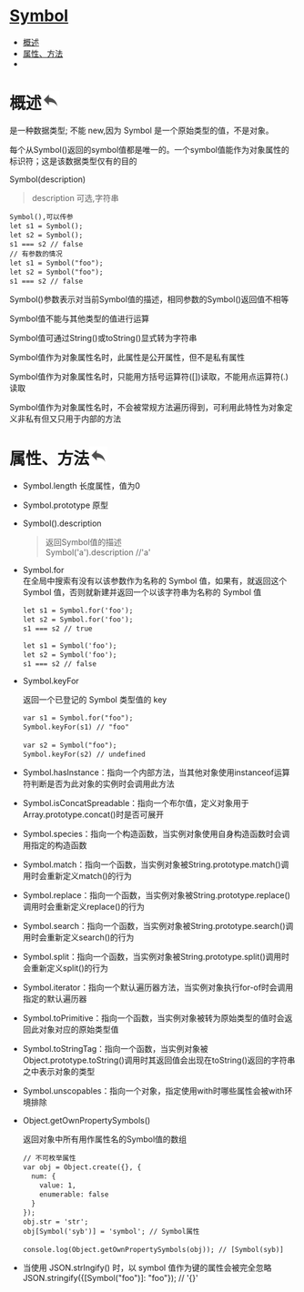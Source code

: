 <a id="top"></a>

# [Symbol](https://developer.mozilla.org/zh-CN/docs/Web/JavaScript/Reference/Global_Objects/Symbol)


* <a href="#概述">概述</a>
* <a href="#属性、方法">属性、方法</a>
* <a href="#"></a>

# <a name="概述">概述</a>[![bakTop](../img/backward.png)](#top)

是一种数据类型; 不能 new,因为 Symbol 是一个原始类型的值，不是对象。

每个从Symbol()返回的symbol值都是唯一的。一个symbol值能作为对象属性的标识符；这是该数据类型仅有的目的

Symbol(description)
>description 可选,字符串

>
    Symbol(),可以传参
    let s1 = Symbol();
    let s2 = Symbol();
    s1 === s2 // false
    // 有参数的情况
    let s1 = Symbol("foo");
    let s2 = Symbol("foo");
    s1 === s2 // false

Symbol()参数表示对当前Symbol值的描述，相同参数的Symbol()返回值不相等

Symbol值不能与其他类型的值进行运算

Symbol值可通过String()或toString()显式转为字符串

Symbol值作为对象属性名时，此属性是公开属性，但不是私有属性

Symbol值作为对象属性名时，只能用方括号运算符([])读取，不能用点运算符(.)读取

Symbol值作为对象属性名时，不会被常规方法遍历得到，可利用此特性为对象定义非私有但又只用于内部的方法

# <a name="属性、方法">属性、方法</a>[![bakTop](../img/backward.png)](#top)

* Symbol.length 长度属性，值为0

* Symbol.prototype 原型

* Symbol().description  
  >返回Symbol值的描述  
  >Symbol('a').description //'a'

* Symbol.for  
  在全局中搜索有没有以该参数作为名称的 Symbol 值，如果有，就返回这个 Symbol 值，否则就新建并返回一个以该字符串为名称的 Symbol 值
  >
      let s1 = Symbol.for('foo');
      let s2 = Symbol.for('foo');
      s1 === s2 // true
  >
      let s1 = Symbol('foo');
      let s2 = Symbol('foo');
      s1 === s2 // false

* Symbol.keyFor  

  返回一个已登记的 Symbol 类型值的 key
  >
      var s1 = Symbol.for("foo");
      Symbol.keyFor(s1) // "foo"

      var s2 = Symbol("foo");
      Symbol.keyFor(s2) // undefined


* Symbol.hasInstance：指向一个内部方法，当其他对象使用instanceof运算符判断是否为此对象的实例时会调用此方法

* Symbol.isConcatSpreadable：指向一个布尔值，定义对象用于Array.prototype.concat()时是否可展开

* Symbol.species：指向一个构造函数，当实例对象使用自身构造函数时会调用指定的构造函数

* Symbol.match：指向一个函数，当实例对象被String.prototype.match()调用时会重新定义match()的行为

* Symbol.replace：指向一个函数，当实例对象被String.prototype.replace()调用时会重新定义replace()的行为

* Symbol.search：指向一个函数，当实例对象被String.prototype.search()调用时会重新定义search()的行为

* Symbol.split：指向一个函数，当实例对象被String.prototype.split()调用时会重新定义split()的行为

* Symbol.iterator：指向一个默认遍历器方法，当实例对象执行for-of时会调用指定的默认遍历器

* Symbol.toPrimitive：指向一个函数，当实例对象被转为原始类型的值时会返回此对象对应的原始类型值

* Symbol.toStringTag：指向一个函数，当实例对象被Object.prototype.toString()调用时其返回值会出现在toString()返回的字符串之中表示对象的类型

* Symbol.unscopables：指向一个对象，指定使用with时哪些属性会被with环境排除

* Object.getOwnPropertySymbols()

  返回对象中所有用作属性名的Symbol值的数组
  >
      // 不可枚举属性
      var obj = Object.create({}, {
        num: {
          value: 1,
          enumerable: false
        }
      });
      obj.str = 'str';
      obj[Symbol('syb')] = 'symbol'; // Symbol属性

      console.log(Object.getOwnPropertySymbols(obj)); // [Symbol(syb)]

* 当使用 JSON.strIngify() 时，以 symbol 值作为键的属性会被完全忽略  
JSON.stringify({[Symbol("foo")]: "foo"});  // '{}'

# <a name=""></a>
